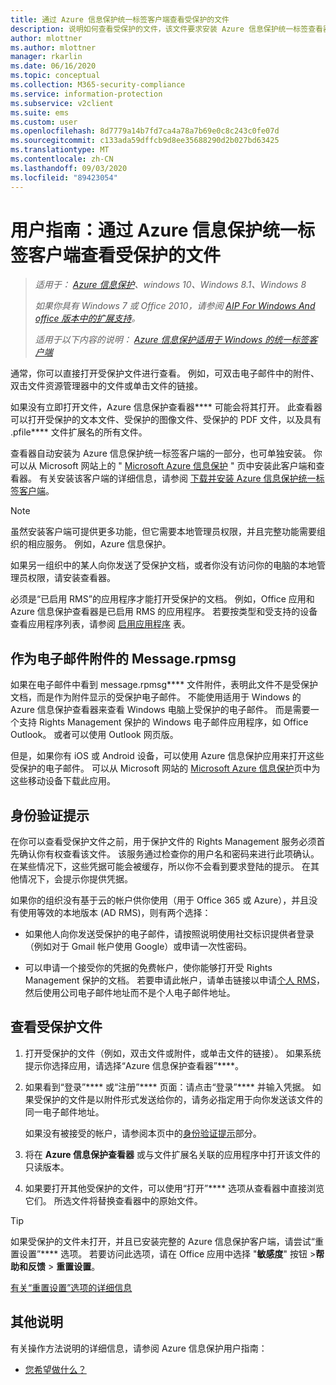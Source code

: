 ```yaml
---
title: 通过 Azure 信息保护统一标签客户端查看受保护的文件
description: 说明如何查看受保护的文件，该文件要求安装 Azure 信息保护统一标签查看器。
author: mlottner
ms.author: mlottner
manager: rkarlin
ms.date: 06/16/2020
ms.topic: conceptual
ms.collection: M365-security-compliance
ms.service: information-protection
ms.subservice: v2client
ms.suite: ems
ms.custom: user
ms.openlocfilehash: 8d7779a14b7fd7ca4a78a7b69e0c8c243c0fe07d
ms.sourcegitcommit: c133ada59dffcb9d8ee35688290d2b027bd63425
ms.translationtype: MT
ms.contentlocale: zh-CN
ms.lasthandoff: 09/03/2020
ms.locfileid: "89423054"
---
```

# <a name="user-guide-view-protected-files-with-the-azure-information-protection-unified-labeling-client"></a>用户指南：通过 Azure 信息保护统一标签客户端查看受保护的文件

>*适用于： [Azure 信息保护](https://azure.microsoft.com/pricing/details/information-protection)、windows 10、Windows 8.1、Windows 8*
>
>*如果你具有 Windows 7 或 Office 2010，请参阅 [AIP For Windows And office 版本中的扩展支持](../known-issues.md#aip-for-windows-and-office-versions-in-extended-support)。*
>
> *适用于以下内容的说明： [Azure 信息保护适用于 Windows 的统一标签客户端](../faqs.md#whats-the-difference-between-the-azure-information-protection-classic-and-unified-labeling-clients)*

通常，你可以直接打开受保护文件进行查看。 例如，可双击电子邮件中的附件、双击文件资源管理器中的文件或单击文件的链接。

如果没有立即打开文件，Azure 信息保护查看器**** 可能会将其打开。 此查看器可以打开受保护的文本文件、受保护的图像文件、受保护的 PDF 文件，以及具有 .pfile**** 文件扩展名的所有文件。

查看器自动安装为 Azure 信息保护统一标签客户端的一部分，也可单独安装。 你可以从 Microsoft 网站上的 " [Microsoft Azure 信息保护](https://go.microsoft.com/fwlink/?LinkId=303970) " 页中安装此客户端和查看器。 有关安装该客户端的详细信息，请参阅 [下载并安装 Azure 信息保护统一标签客户端](install-unifiedlabelingclient-app.md)。

> [!NOTE]
> 虽然安装客户端可提供更多功能，但它需要本地管理员权限，并且完整功能需要组织的相应服务。 例如，Azure 信息保护。
> 
> 如果另一组织中的某人向你发送了受保护文档，或者你没有访问你的电脑的本地管理员权限，请安装查看器。

必须是“已启用 RMS”的应用程序才能打开受保护的文档。 例如，Office 应用和 Azure 信息保护查看器是已启用 RMS 的应用程序。 若要按类型和受支持的设备查看应用程序列表，请参阅 [启用应用程序](../requirements-applications.md) 表。 

## <a name="messagerpmsg-as-an-email-attachment"></a>作为电子邮件附件的 Message.rpmsg

如果在电子邮件中看到 message.rpmsg**** 文件附件，表明此文件不是受保护文档，而是作为附件显示的受保护电子邮件。 不能使用适用于 Windows 的 Azure 信息保护查看器来查看 Windows 电脑上受保护的电子邮件。 而是需要一个支持 Rights Management 保护的 Windows 电子邮件应用程序，如 Office Outlook。 或者可以使用 Outlook 网页版。

但是，如果你有 iOS 或 Android 设备，可以使用 Azure 信息保护应用来打开这些受保护的电子邮件。 可以从 Microsoft 网站的 [Microsoft Azure 信息保护](https://go.microsoft.com/fwlink/?LinkId=303970)页中为这些移动设备下载此应用。

## <a name="prompts-for-authentication"></a>身份验证提示

在你可以查看受保护文件之前，用于保护文件的 Rights Management 服务必须首先确认你有权查看该文件。 该服务通过检查你的用户名和密码来进行此项确认。 在某些情况下，这些凭据可能会被缓存，所以你不会看到要求登陆的提示。 在其他情况下，会提示你提供凭据。

如果你的组织没有基于云的帐户供你使用（用于 Office 365 或 Azure），并且没有使用等效的本地版本 (AD RMS)，则有两个选择：

- 如果他人向你发送受保护的电子邮件，请按照说明使用社交标识提供者登录（例如对于 Gmail 帐户使用 Google）或申请一次性密码。

- 可以申请一个接受你的凭据的免费帐户，使你能够打开受 Rights Management 保护的文档。 若要申请此帐户，请单击链接以申请[个人 RMS](https://go.microsoft.com/fwlink/?LinkId=309469)，然后使用公司电子邮件地址而不是个人电子邮件地址。 

## <a name="to-view-a-protected-file"></a>查看受保护文件

1. 打开受保护的文件（例如，双击文件或附件，或单击文件的链接）。 如果系统提示你选择应用，请选择“Azure 信息保护查看器”****。 

2. 如果看到“登录”**** 或“注册”**** 页面：请点击“登录”**** 并输入凭据。 如果受保护的文件是以附件形式发送给你的，请务必指定用于向你发送该文件的同一电子邮件地址。
    
    如果没有被接受的帐户，请参阅本页中的[身份验证提示](#prompts-for-authentication)部分。

3. 将在 **Azure 信息保护查看器** 或与文件扩展名关联的应用程序中打开该文件的只读版本。

4. 如果要打开其他受保护的文件，可以使用“打开”**** 选项从查看器中直接浏览它们。 所选文件将替换查看器中的原始文件。 

> [!TIP]
> 如果受保护的文件未打开，并且已安装完整的 Azure 信息保护客户端，请尝试“重置设置”**** 选项。 若要访问此选项，请在 Office 应用中选择 "**敏感度**" 按钮 >**帮助和反馈**  >  **重置设置**。 
> 
> [有关“重置设置”选项的详细信息](clientv2-admin-guide.md#more-information-about-the-reset-settings-option)

## <a name="other-instructions"></a>其他说明
有关操作方法说明的详细信息，请参阅 Azure 信息保护用户指南：

- [您希望做什么？](client-user-guide.md#what-do-you-want-to-do)

